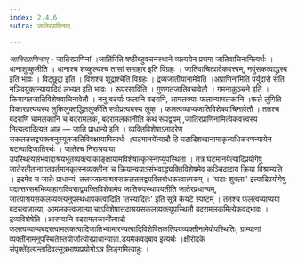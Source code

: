 ```yaml
---
index: 2.4.6
sutra: जातिरप्राणिनाम्

---
```

_जातिरप्राणिनाम्_ - जातिरप्राणिनां ।जाति॑रिति षष्ठीबहुवचनस्थाने व्यत्ययेन प्रथमा जातिवाचिनामित्यर्थः । धानाशुष्कुलीति । धानाश्च शष्कुल्यश्च तासां समाहार इति विग्रहः । जातिवाचित्वादेकवत्त्वम्, नपुंसकत्वाद्ध्रस्व इति भावः । विट्छूद्रा इति । विशश्च शूद्राश्चेति विग्रहः । द्रव्यजातीयानामेवेति ।अप्राणिना॑मिति पर्युदासे सति नञिवयुक्तन्यायादिदं लभ्यत इति भावः । रूपरसाविति । गुणगतजातिवचावेतौ । गमनाकुञ्चने इति । क्रियागतजातिविशेषवाचिनावेतौ । ननु बदर्याः फलानि बदरामि, आमलक्याः फलान्यामलकानि ।फले लु॑गिति विकारप्रत्ययस्य लुकिलुक्तद्धितलुकी॑ति स्त्रीप्रत्ययस्य लुक् । फलत्वव्याप्यजातिविशेषवाचिनावेतौ । ततश्च बदराणि चामलकानि च बदरामलकं, बदरामलकानीति कथं रूपद्वयम् ,जातिरप्राणिना॑मित्येकवत्त्वस्य नित्यत्वादित्यत आह — जाति प्राधान्ये इति । व्यक्तिविशेषाऽनादरेण सकलतत्तद्व्यक्त्यनुस्यूतजातिविवक्षायामित्यर्थः ।घटमानये॑त्यादौ हि घटादिशब्दानामाकृत्यधिकरणन्यायेन घटत्वादिजातिरर्थः । जातेश्च निराश्रयाया उपस्थित्यसंभवादाश्रयभूतव्यक्त्याकाङ्क्षायामविशेषात्कृत्स्नाप्युपस्थिता । तत्र घटमानयेत्यादिप्रयोगेषु जातेरतीतानागतवर्तमानकृत्स्नव्यक्तीनां च क्रियान्वयाऽसंभवाद्ध्यक्तिविशेषमेव कञ्चिदादाय क्रिया विश्राम्यति । इदमेव च जातेः प्राधान्यं, तत्तज्जात्याश्रयसकलतत्तद्व्यक्तिबोधकत्वात्मकम् । 'घटाः शुक्लाः' इत्यादिप्रयोगेषु पदान्तरसमभिव्याहारादिवसाद्व्यक्तिविशेषामेव जातिरुपस्थापयतीति जातेरप्रधान्यम्, जात्याश्रयसकलव्यक्त्यनुपस्थधापकत्वादिति 'तस्यादितः' इति सूत्रे कैयटे स्पष्टम् । ततश्च फलत्वव्याप्यया बदरत्वजात्या, आमलकत्वजात्या चाऽविशेषात्तदाश्रयसकलव्यक्त्युपस्थितौ बदरामलकमित्येकवद्भावः । द्रव्यविशेषेति ।आरण्यानि बदरामलकानी॑त्यादौ फलत्वव्याप्यबदरत्वामलकत्वादिजातिभ्यामारण्यत्वादिविशेषितकतिपयव्यक्तीनामेवोपस्थितिः, ग्राम्याणां व्यक्तीनामनुपस्थितेस्तयोर्जात्योरप्राधान्यान्ना.डयमेकवद्बाव इत्यर्थः ।क्षीरोदके संपृक्ते॑इत्यन्तादिवत्सूत्रभाष्यप्रयोगोऽत्र लिङ्गमित्याहुः । 